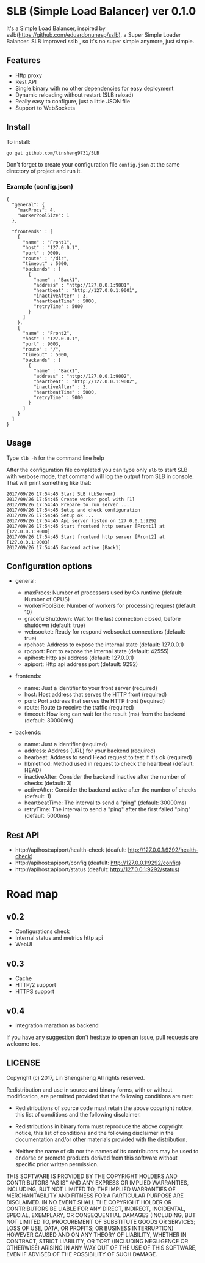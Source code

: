 
# SLB (Simple Load Balancer) ver 0.1.0

It's a Simple Load Balancer, inspired by sslb(https://github.com/eduardonunesp/sslb), a Super Simple Loader Balancer.
SLB improved sslb , so it's no super simple anymore, just simple.

## Features
 * Http proxy
 * Rest API
 * Single binary with no other dependencies for easy deployment
 * Dynamic reloading without restart (SLB reload)
 * Really easy to configure, just a little JSON file
 * Support to WebSockets

## Install

To install:

```
go get github.com/linsheng9731/SLB
```

Don't forget to create your configuration file `config.json` at the same directory of project and run it.

### Example (config.json)

```
{
  "general": {
    "maxProcs": 4,
    "workerPoolSize": 1
  },

  "frontends" : [
    {
      "name" : "Front1",
      "host" : "127.0.0.1",
      "port" : 9000,
      "route" : "/dir",
      "timeout" : 5000,
      "backends" : [
        {
          "name" : "Back1",
          "address" : "http://127.0.0.1:9001",
          "heartbeat" : "http://127.0.0.1:9001",
          "inactiveAfter" : 3,
          "heartbeatTime" : 5000,
          "retryTime" : 5000
        }
      ]
    },
    {
      "name" : "Front2",
      "host" : "127.0.0.1",
      "port" : 9003,
      "route" : "/",
      "timeout" : 5000,
      "backends" : [
        {
          "name" : "Back1",
          "address" : "http://127.0.0.1:9002",
          "heartbeat" : "http://127.0.0.1:9002",
          "inactiveAfter" : 3,
          "heartbeatTime" : 5000,
          "retryTime" : 5000
        }
      ]
    }
  ]
}
```
## Usage
Type `slb -h` for the command line help


After the configuration file completed you can type only `slb` to start SLB with verbose mode, that command will log the output from SLB in console. That will print something like that:

```
2017/09/26 17:54:45 Start SLB (LbServer)
2017/09/26 17:54:45 Create worker pool with [1]
2017/09/26 17:54:45 Prepare to run server ...
2017/09/26 17:54:45 Setup and check configuration
2017/09/26 17:54:45 Setup ok ...
2017/09/26 17:54:45 Api server listen on 127.0.0.1:9292
2017/09/26 17:54:45 Start frontend http server [Front1] at [127.0.0.1:9000]
2017/09/26 17:54:45 Start frontend http server [Front2] at [127.0.0.1:9003]
2017/09/26 17:54:45 Backend active [Back1]
```

## Configuration options

* general:
	* maxProcs: Number of processors used by Go runtime (default: Number of CPUS)
	* workerPoolSize: Number of workers for processing request (default: 10)
	* gracefulShutdown: Wait for the last connection closed, before shutdown (default: true)
	* websocket: Ready for respond websocket connections (default: true)
	* rpchost: Address to expose the internal state (default: 127.0.0.1)
	* rpcport: Port to expose the internal state (default: 42555)
	* apihost: Http api address (default: 127.0.0.1)
	* apiport: Http api address port (default: 9292)

* frontends:
	* name: Just a identifier to your front server (required)
	* host: Host address that serves the HTTP front (required)
	* port: Port address that serves the HTTP front (required)
	* route: Route to receive the traffic (required)
	* timeout: How long can wait for the result (ms) from the backend (default: 30000ms)

* backends:
	* name: Just a identifier (required)
	* address: Address (URL) for your backend (required)
	* hearbeat: Address to send Head request to test if it's ok (required)
	* hbmethod: Method used in request to check the heartbeat (default: HEAD)
	* inactiveAfter: Consider the backend inactive after the number of checks (default: 3)
	* activeAfter: Consider the backend active after the number of checks (default: 1)
	* heartbeatTime: The interval to send a "ping" (default: 30000ms)
	* retryTime: The interval to send a "ping" after the first failed "ping" (default: 5000ms)

## Rest API
* http://apihost:apiport/health-check (deafult: http://127.0.0.1:9292/health-check)
* http://apihost:apiport/config (deafult: http://127.0.0.1:9292/config)
* http://apihost:apiport/status (deafult: http://127.0.0.1:9292/status)

# Road map
## v0.2
 * Configurations check
 * Internal status and metrics http api
 * WebUI

## v0.3
 * Cache
 * HTTP/2 support
 * HTTPS support

## v0.4
 * Integration marathon as backend

 If you have any suggestion don't hesitate to open an issue, pull requests are welcome too.


## LICENSE
Copyright (c) 2017, Lin Shengsheng
All rights reserved.

Redistribution and use in source and binary forms, with or without
modification, are permitted provided that the following conditions are met:

* Redistributions of source code must retain the above copyright notice, this
  list of conditions and the following disclaimer.

* Redistributions in binary form must reproduce the above copyright notice,
  this list of conditions and the following disclaimer in the documentation
  and/or other materials provided with the distribution.

* Neither the name of slb nor the names of its
  contributors may be used to endorse or promote products derived from
  this software without specific prior written permission.

THIS SOFTWARE IS PROVIDED BY THE COPYRIGHT HOLDERS AND CONTRIBUTORS "AS IS"
AND ANY EXPRESS OR IMPLIED WARRANTIES, INCLUDING, BUT NOT LIMITED TO, THE
IMPLIED WARRANTIES OF MERCHANTABILITY AND FITNESS FOR A PARTICULAR PURPOSE ARE
DISCLAIMED. IN NO EVENT SHALL THE COPYRIGHT HOLDER OR CONTRIBUTORS BE LIABLE
FOR ANY DIRECT, INDIRECT, INCIDENTAL, SPECIAL, EXEMPLARY, OR CONSEQUENTIAL
DAMAGES (INCLUDING, BUT NOT LIMITED TO, PROCUREMENT OF SUBSTITUTE GOODS OR
SERVICES; LOSS OF USE, DATA, OR PROFITS; OR BUSINESS INTERRUPTION) HOWEVER
CAUSED AND ON ANY THEORY OF LIABILITY, WHETHER IN CONTRACT, STRICT LIABILITY,
OR TORT (INCLUDING NEGLIGENCE OR OTHERWISE) ARISING IN ANY WAY OUT OF THE USE
OF THIS SOFTWARE, EVEN IF ADVISED OF THE POSSIBILITY OF SUCH DAMAGE.